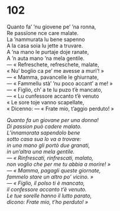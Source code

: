 # 102
  
Quanto fa’ ’nu giovene pe’ ’na ronna,  
Re passïone nce care malate.  
La ’nammurata lu bene sapenno  
A la casa soia lu jette a truvare.  
A ’na mano le purtaje doje ranate,  
A ’n auta mano ’na mela gentile.  
— « Refreschete, refreschete, malate,  
« Nu’ boglio ca pe’ me avesse a murì’! »  
— « Mamma, pavancelle le ghiurnate,  
— « Fammellu stà’ ’nu poco accant’ a me! »  
— « Figlio, ch’ a te lu puzo t’è mancato,  
— « Lu cunfessore accanto t’è venuto  
« Le sore toje vanno scapellate,  
« Dicenno: — « Frate mio, t’aggio perduto! »

*Quanto fa un giovane per una donna!  
Di passion può cadere malato.  
L’innamorata sapendolo bene  
sotto casa sua lo va a trovare:  
in una mano gli portò due granati,  
in un’altra una mela gentile.  
— « Rinfrescati, rinfrescati, malato,  
non voglio che per me tu abbia a morire! »  
— « Mamma, pagagli queste giornate,  
fammelo stare un altro po’ vicino. »  
— « Figlio, il polso ti è mancato,  
il confessore accanto t’è venuto.  
Le tue sorelle hanno il lutto parato,  
dicono: Frate mio, t’ho perduto! »*


